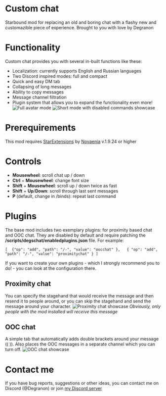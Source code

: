 # Custom chat
Starbound mod for replacing an old and boring chat with a flashy new and customazible piece of experience.
Brought to you with love by Degranon


# Functionality

Custom chat provides you with several in-built functions like these:

 - Localization: currently supports English and Russian languages
 - Two Discord inspired modes: full and compact
 - Quick and easy DM tab
 - Collapsing of long messages
 - Ability to copy messages
 - Message channel filtration
 - Plugin system that allows you to expand the functionality even more!
![Full avatar mode](https://i.imgur.com/yLO8qWg.png)
![Short mode with disabled commands showcase](https://i.imgur.com/oXtXDp7.png)
# Prerequirements
This mod requires [StarExtensions](https://github.com/StarExtensions/StarExtensions)  by [Novaenia](https://github.com/Novaenia) v.1.9.24 or higher

# Controls

 - **Mousewheel**: scroll chat up / down
 - **Ctrl** + **Mousewheel**: change font size
 - **Shift** + **Mousewheel**: scroll up / down twice as fast
 - **Shift** + **Up**/**Down**: scroll through last sent messages
 - **P** (default, change in /binds): repeat last command

# Plugins
The base mod includes two exemplary plugins: for proximity based chat and OOC chat.
They are disabled by default and require patching the **/scripts/degschat/enabledplugins.json** file. For example:

    [  {"op": "add", "path": "/-", "value": "oocchat" },   { "op": "add", "path": "/-", "value": "proximitychat" } ]
If you want to create your own plugins - which I strongly recommend you to do! - you can look at the configuration there.
## Proximity chat
You can specify the stagehand that would receive the message and then resend it to people around, or you can skip the stagehand and send the message around your character. 
![Proximity chat showcase](https://i.imgur.com/fbnNKF0.png)
*Obviously, only people with the mod installed will receive this message*
## OOC chat
A simple tab that automatically adds double brackets around your message (( )). Also places the OOC messages in a separate channel which you can turn off.
![OOC chat showcase](https://i.imgur.com/AeTFO7a.png)

# Contact me
If you have bug reports, suggestions or other ideas, you can contact me on Discord (@Degranon) or join [my Discord server](https://discord.gg/gnu8xRjS9p)
